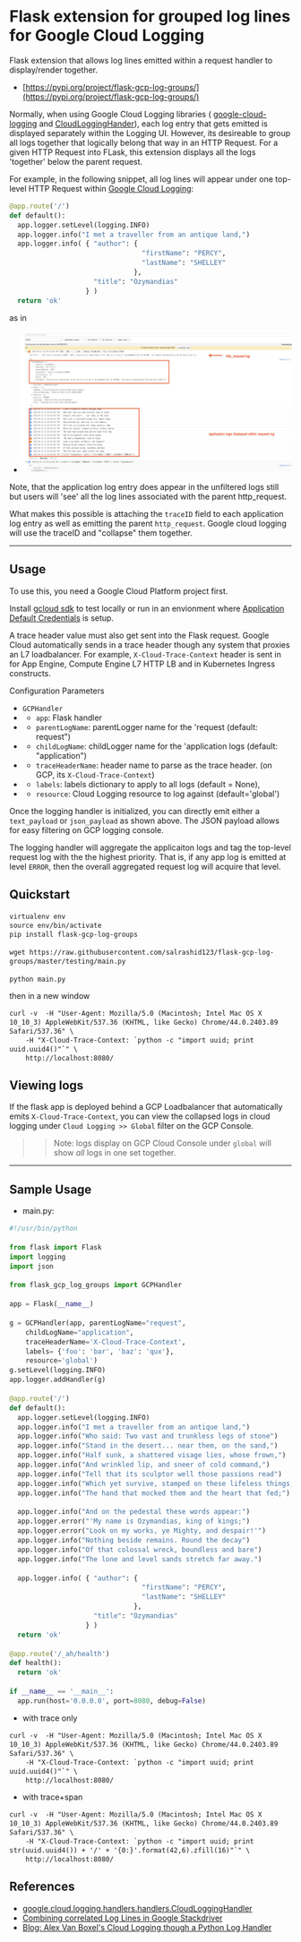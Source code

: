 # Flask extension for grouped log lines for Google Cloud Logging

Flask extension that allows log lines emitted within a request handler to display/render together.

- [https://pypi.org/project/flask-gcp-log-groups/](https://pypi.org/project/flask-gcp-log-groups/)

Normally, when using Google Cloud Logging libraries ( [google-cloud-logging](https://pypi.org/project/google-cloud-logging/) and [CloudLoggingHander](https://googlecloudplatform.github.io/google-cloud-python/latest/logging/handlers.html)), each log entry that gets emitted is displayed separately within the Logging UI.  However, its desireable to group all logs together that logically belong that way in an HTTP Request.  For a given HTTP Request into FLask, this extension displays all the logs 'together' below the parent request.

For example, in the  following snippet, all log lines will appear under one top-level HTTP Request within [Google Cloud Logging](https://cloud.google.com/logging/):

```python
@app.route('/')
def default():
  app.logger.setLevel(logging.INFO)
  app.logger.info("I met a traveller from an antique land,")
  app.logger.info( { "author": {
                                 "firstName": "PERCY",
                                 "lastName": "SHELLEY"
                               },
                     "title": "Ozymandias"
                   } )
  return 'ok'
```

as in

- ![images/log_entry.png](images/log_entry.png)

Note, that the application log entry does appear in the unfiltered logs still but users will 'see' all the log lines associated with the parent http_request.

What makes this possible is attaching the `traceID` field to each application log entry as well as emitting the parent `http_request`.  Google cloud logging will use the traceID and "collapse" them together.

---

## Usage

To use this, you need a Google Cloud Platform project first.  

Install [gcloud sdk](https://cloud.google.com/sdk/docs/quickstarts) to test locally or run in an envionment where [Application Default Credentials](https://cloud.google.com/docs/authentication/production#obtaining_credentials_on_compute_engine_kubernetes_engine_app_engine_flexible_environment_and_cloud_functions) is setup.

A trace header value must also get sent into the Flask request.  Google Cloud automatically sends in a trace header though any system that proxies an L7 loadbalancer.  For example, `X-Cloud-Trace-Context` header is sent in for App Engine, Compute Engine L7 HTTP LB and in Kubernetes Ingress constructs.


Configuration Parameters

- ```GCPHandler```
- - ```app```: Flask handler
- - ```parentLogName```: parentLogger name for the 'request (default: request")
- - ```childLogName```:  childLogger name for the 'application logs (default: "application")
- - ```traceHeaderName```: header name to parse as the trace header.  (on GCP, its ```X-Cloud-Trace-Context```)
- - ```labels```: labels dictionary to apply to all logs (default = None),
- - ```resource```:  Cloud Logging resource to log against (default='global')

Once the logging handler is initialized, you can directly emit either a ```text_payload``` or ```json_payload``` as shown above.  The JSON payload allows for easy filtering on GCP logging console.

The logging handler will aggregate the applicaiton logs and tag the top-level request log with the the highest priority.  That is, if any app log is emitted at level `ERROR`, then the overall aggregated request log will acquire that level.


## Quickstart

```
virtualenv env
source env/bin/activate
pip install flask-gcp-log-groups

wget https://raw.githubusercontent.com/salrashid123/flask-gcp-log-groups/master/testing/main.py

python main.py
```

then in a new window

```
curl -v  -H "User-Agent: Mozilla/5.0 (Macintosh; Intel Mac OS X 10_10_3) AppleWebKit/537.36 (KHTML, like Gecko) Chrome/44.0.2403.89 Safari/537.36" \
    -H "X-Cloud-Trace-Context: `python -c "import uuid; print uuid.uuid4()"`" \
    http://localhost:8080/
```

## Viewing logs

If the flask app is deployed behind a GCP Loadbalancer that automatically emits ```X-Cloud-Trace-Context```, you can view the collapsed logs in cloud logging
under ```Cloud Logging >> Global``` filter on the GCP Console.

>> Note: logs display on GCP Cloud Console under `global` will show _all_ logs in one set together. 

---

## Sample Usage

- main.py:

```python
#!/usr/bin/python

from flask import Flask
import logging
import json

from flask_gcp_log_groups import GCPHandler

app = Flask(__name__)

g = GCPHandler(app, parentLogName="request",
    childLogName="application",
    traceHeaderName='X-Cloud-Trace-Context',
    labels= {'foo': 'bar', 'baz': 'qux'},
    resource='global')
g.setLevel(logging.INFO)
app.logger.addHandler(g)

@app.route('/')
def default():
  app.logger.setLevel(logging.INFO)
  app.logger.info("I met a traveller from an antique land,")
  app.logger.info("Who said: Two vast and trunkless legs of stone")
  app.logger.info("Stand in the desert... near them, on the sand,")
  app.logger.info("Half sunk, a shattered visage lies, whose frown,")
  app.logger.info("And wrinkled lip, and sneer of cold command,")
  app.logger.info("Tell that its sculptor well those passions read")
  app.logger.info("Which yet survive, stamped on these lifeless things,")
  app.logger.info("The hand that mocked them and the heart that fed;")

  app.logger.info("And on the pedestal these words appear:")
  app.logger.error("'My name is Ozymandias, king of kings;")
  app.logger.error("Look on my works, ye Mighty, and despair!'")
  app.logger.info("Nothing beside remains. Round the decay")
  app.logger.info("Of that colossal wreck, boundless and bare")
  app.logger.info("The lone and level sands stretch far away.")

  app.logger.info( { "author": {
                                 "firstName": "PERCY",
                                 "lastName": "SHELLEY"
                               },
                     "title": "Ozymandias"
                   } )
  return 'ok'

@app.route('/_ah/health')
def health():
  return 'ok'

if __name__ == '__main__':
  app.run(host='0.0.0.0', port=8080, debug=False)
```

- with trace only
```
curl -v  -H "User-Agent: Mozilla/5.0 (Macintosh; Intel Mac OS X 10_10_3) AppleWebKit/537.36 (KHTML, like Gecko) Chrome/44.0.2403.89 Safari/537.36" \
    -H "X-Cloud-Trace-Context: `python -c "import uuid; print uuid.uuid4()"`" \
    http://localhost:8080/
```

- with trace+span

```
curl -v  -H "User-Agent: Mozilla/5.0 (Macintosh; Intel Mac OS X 10_10_3) AppleWebKit/537.36 (KHTML, like Gecko) Chrome/44.0.2403.89 Safari/537.36" \
    -H "X-Cloud-Trace-Context: `python -c "import uuid; print str(uuid.uuid4()) + '/' + '{0:}'.format(42,6).zfill(16)"`" \
    http://localhost:8080/
```


## References

  - [google.cloud.logging.handlers.handlers.CloudLoggingHandler](https://googlecloudplatform.github.io/google-cloud-python/latest/logging/handlers.html)
  - [Combining correlated Log Lines in Google Stackdriver](https://medium.com/google-cloud/combining-correlated-log-lines-in-google-stackdriver-dd23284aeb29)
  - [Blog: Alex Van Boxel's Cloud Logging though a Python Log Handler](https://medium.com/google-cloud/cloud-logging-though-a-python-log-handler-a3fbeaf14704)
